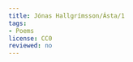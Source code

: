 ```yaml
---
title: Jónas Hallgrímsson/Ásta/1
tags:
- Poems
license: CC0
reviewed: no
---
```


<div data-translate="true" data-audio-file="Ástkæra.mp3">
<Audio src="Ástkæra.mp3"/>
{{poem|
{{line|Ástkæra, '''ylhýra''' málið}}
{{line|og allri rödd fegra!}}
{{line|blíð sem að barni kvað móðir}}
{{line|á brjósti svanhvítu;}}
{{line|móðurmálið mitt góða,}}
{{line|hið mjúka og ríka,}}
{{line|orð áttu enn eins og forðum}}
{{line|mér yndið að veita.}}
}}
</div>

